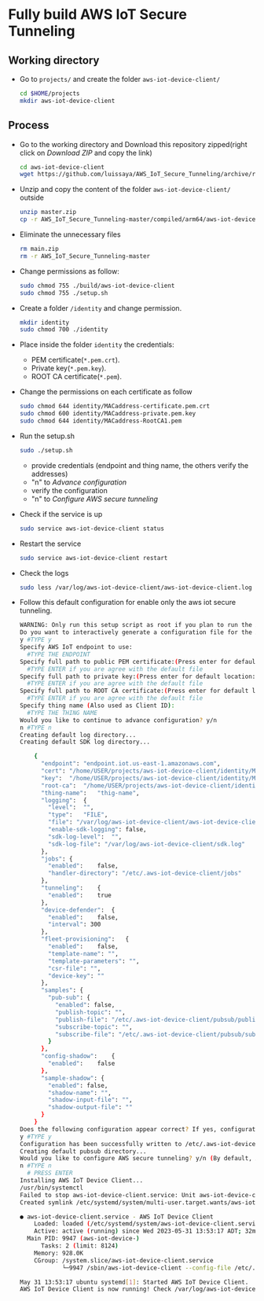 # Fully build AWS IoT Secure Tunneling

## Working directory
* Go to `projects/` and create the folder `aws-iot-device-client/`
  ```BASH
  cd $HOME/projects
  mkdir aws-iot-device-client
  ```
## Process
* Go to the working directory and Download this repository zipped(right click on *Download ZIP* and copy the link)
  ```BASH
  cd aws-iot-device-client
  wget https://github.com/luissaya/AWS_IoT_Secure_Tunneling/archive/refs/heads/master.zip
  ```
* Unzip and copy the content of the folder `aws-iot-device-client/` outside
  ```BASH
  unzip master.zip
  cp -r AWS_IoT_Secure_Tunneling-master/compiled/arm64/aws-iot-device-client/* .
  ```
* Eliminate the unnecessary files
  ```BASH
  rm main.zip
  rm -r AWS_IoT_Secure_Tunneling-master
  ```

* Change permissions as follow:
  ```BASH
  sudo chmod 755 ./build/aws-iot-device-client
  sudo chmod 755 ./setup.sh
  ```
* Create a folder `/identity` and change permission.
  ```BASH
  mkdir identity
  sudo chmod 700 ./identity
  ```
* Place inside the folder `identity` the credentials: 
  - PEM certificate(`*.pem.crt`).
  - Private key(`*.pem.key`). 
  - ROOT CA certificate(`*.pem`).
* Change the permissions on each certificate as follow
  ```BASH
  sudo chmod 644 identity/MACaddress-certificate.pem.crt
  sudo chmod 600 identity/MACaddress-private.pem.key
  sudo chmod 644 identity/MACaddress-RootCA1.pem
  ```
* Run the setup.sh
  ```BASH
  sudo ./setup.sh
  ```
  - provide credentials (endpoint and thing name, the others verify the addresses)
  - "n" to *Advance configuration*
  - verify the configuration
  - "n" to *Configure AWS secure tunneling* 
* Check if the service is up
  ```BASH
  sudo service aws-iot-device-client status   
  ```
* Restart the service
  ```BASH
  sudo service aws-iot-device-client restart   
  ```
* Check the logs
  ```BASH
  sudo less /var/log/aws-iot-device-client/aws-iot-device-client.log  
  ```
* Follow this default configuration for enable only the aws iot secure tunneling.
  ```BASH
  WARNING: Only run this setup script as root if you plan to run the AWS IoT Device Client as root,  or if you plan to run the AWS IoT Device Client as a service. Otherwise, you should run this script as  the user that will execute the client.
  Do you want to interactively generate a configuration file for the AWS IoT Device Client? y/n
  y #TYPE y
  Specify AWS IoT endpoint to use:
    #TYPE THE ENDPOINT
  Specify full path to public PEM certificate:(Press enter for default location: /home/USER/projects/aws-iot-device-client/identity/MACaddress-certificate.pem.crt)
    #TYPE ENTER if you are agree with the default file
  Specify full path to private key:(Press enter for default location: /home/USER/projects/aws-iot-device-client/identity/MACaddress-private.pem.key)
    #TYPE ENTER if you are agree with the default file
  Specify full path to ROOT CA certificate:(Press enter for default location: /home/USER/projects/aws-iot-device-client/identity/MACaddress-RootCA1.pem)
    #TYPE ENTER if you are agree with the default file
  Specify thing name (Also used as Client ID):
    #TYPE THE THING NAME
  Would you like to continue to advance configuration? y/n
  n #TYPE n
  Creating default log directory...
  Creating default SDK log directory...

      {
        "endpoint":	"endpoint.iot.us-east-1.amazonaws.com",
        "cert":	"/home/USER/projects/aws-iot-device-client/identity/MACaddress-certificate.pem.crt",
        "key":	"/home/USER/projects/aws-iot-device-client/identity/MACaddress-private.pem.key",
        "root-ca":	"/home/USER/projects/aws-iot-device-client/identity/MACaddress-RootCA1.pem",
        "thing-name":	"thig-name",
        "logging":	{
          "level":	"",
          "type":	"FILE",
          "file": "/var/log/aws-iot-device-client/aws-iot-device-client.log",
          "enable-sdk-logging":	false,
          "sdk-log-level":	"",
          "sdk-log-file": "/var/log/aws-iot-device-client/sdk.log"
        },
        "jobs":	{
          "enabled":	false,
          "handler-directory": "/etc/.aws-iot-device-client/jobs"
        },
        "tunneling":	{
          "enabled":	true
        },
        "device-defender":	{
          "enabled":	false,
          "interval": 300
        },
        "fleet-provisioning":	{
          "enabled":	false,
          "template-name": "",
          "template-parameters": "",
          "csr-file": "",
          "device-key": ""
        },
        "samples": {
          "pub-sub": {
            "enabled": false,
            "publish-topic": "",
            "publish-file": "/etc/.aws-iot-device-client/pubsub/publish-file.txt",
            "subscribe-topic": "",
            "subscribe-file": "/etc/.aws-iot-device-client/pubsub/subscribe-file.txt"
          }
        },
        "config-shadow":	{
          "enabled":	false
        },
        "sample-shadow": {
          "enabled": false,
          "shadow-name": "",
          "shadow-input-file": "",
          "shadow-output-file": ""
        }
      }
  Does the following configuration appear correct? If yes, configuration will be written to /etc/.aws-iot-device-client/aws-iot-device-client.conf: y/n
  y #TYPE y
  Configuration has been successfully written to /etc/.aws-iot-device-client/aws-iot-device-client.conf
  Creating default pubsub directory...
  Would you like to configure AWS secure tunneling? y/n (By default, AWS secure tunneling is installed as a service and valgrind disabled)
  n #TYPE n
    # PRESS ENTER
  Installing AWS IoT Device Client...
  /usr/bin/systemctl
  Failed to stop aws-iot-device-client.service: Unit aws-iot-device-client.service not loaded.
  Created symlink /etc/systemd/system/multi-user.target.wants/aws-iot-device-client.service → /etc/systemd/system/aws-iot-device-client.service.

  ● aws-iot-device-client.service - AWS IoT Device Client
      Loaded: loaded (/etc/systemd/system/aws-iot-device-client.service; enabled; vendor preset: e>
      Active: active (running) since Wed 2023-05-31 13:53:17 ADT; 32ms ago
    Main PID: 9947 (aws-iot-device-)
        Tasks: 2 (limit: 8124)
      Memory: 928.0K
      CGroup: /system.slice/aws-iot-device-client.service
              └─9947 /sbin/aws-iot-device-client --config-file /etc/.aws-iot-device-client/aws-iot>

  May 31 13:53:17 ubuntu systemd[1]: Started AWS IoT Device Client.
  AWS IoT Device Client is now running! Check /var/log/aws-iot-device-client/aws-iot-device-client.log for log output.
  ```